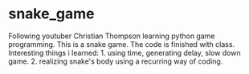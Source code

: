 # snake_game
Following youtuber Christian Thompson learning python game programming. This is a snake game. The code is finished with class. Interesting things i learned: 1. using time, generating delay, slow down game. 2. realizing snake's body using a recurring way of coding.
